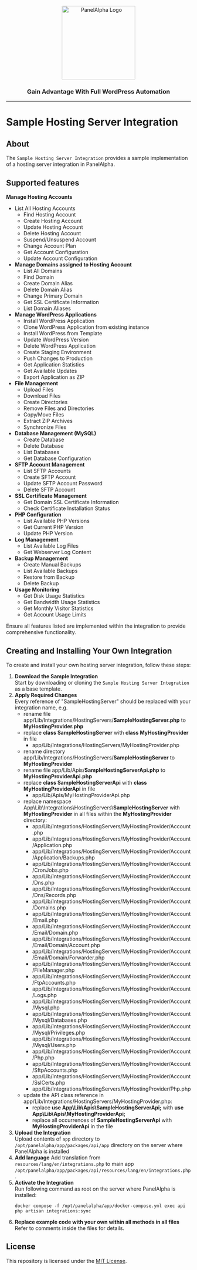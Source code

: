 <p align="center">
  <img src="https://www.inbs.software/assets/img/logo-pa.svg" alt="PanelAlpha Logo" width="200">
</p>

<h3 align="center">Gain Advantage With Full WordPress Automation</h3>

---

# Sample Hosting Server Integration

## About

The `Sample Hosting Server Integration` provides a sample implementation of a hosting server integration in PanelAlpha.

## Supported features

**Manage Hosting Accounts**
- List All Hosting Accounts
  - Find Hosting Account  
  - Create Hosting Account
  - Update Hosting Account
  - Delete Hosting Account
  - Suspend/Unsuspend Account
  - Change Account Plan
  - Get Account Configuration
  - Update Account Configuration
- **Manage Domains assigned to Hosting Account**
    - List All Domains
    - Find Domain
    - Create Domain Alias
    - Delete Domain Alias
    - Change Primary Domain
    - Get SSL Certificate Information
    - List Domain Aliases
- **Manage WordPress Applications**
    - Install WordPress Application
    - Clone WordPress Application from existing instance
    - Install WordPress from Template
    - Update WordPress Version
    - Delete WordPress Application
    - Create Staging Environment
    - Push Changes to Production
    - Get Application Statistics
    - Get Available Updates
    - Export Application as ZIP
- **File Management**
    - Upload Files
    - Download Files
    - Create Directories
    - Remove Files and Directories
    - Copy/Move Files
    - Extract ZIP Archives
    - Synchronize Files
- **Database Management (MySQL)**
    - Create Database
    - Delete Database
    - List Databases
    - Get Database Configuration
- **SFTP Account Management**
    - List SFTP Accounts
    - Create SFTP Account
    - Update SFTP Account Password
    - Delete SFTP Account
- **SSL Certificate Management**
    - Get Domain SSL Certificate Information
    - Check Certificate Installation Status
- **PHP Configuration**
    - List Available PHP Versions
    - Get Current PHP Version
    - Update PHP Version
- **Log Management**
    - List Available Log Files
    - Get Webserver Log Content
- **Backup Management**
    - Create Manual Backups
    - List Available Backups
    - Restore from Backup
    - Delete Backup
- **Usage Monitoring**
    - Get Disk Usage Statistics
    - Get Bandwidth Usage Statistics
    - Get Monthly Visitor Statistics
    - Get Account Usage Limits

Ensure all features listed are implemented within the integration to provide comprehensive functionality.

## Creating and Installing Your Own Integration

To create and install your own hosting server integration, follow these steps:

1. **Download the Sample Integration**  
   Start by downloading or cloning the `Sample Hosting Server Integration` as a base template.
2. **Apply Required Changes**  
   Every reference of "SampleHostingServer" should be replaced with your integration name, e.g.
    - rename file app/Lib/Integrations/HostingServers/**SampleHostingServer.php** to **MyHostingProvider.php**
    - replace **class SampleHostingServer** with **class MyHostingProvider** in file
        * app/Lib/Integrations/HostingServers/MyHostingProvider.php
    - rename directory app/Lib/Integrations/HostingServers/**SampleHostingServer** to **MyHostingProvider**
    - rename file app/Lib/Apis/**SampleHostingServerApi.php** to **MyHostingProviderApi.php**
    - replace **class SampleHostingServerApi** with **class MyHostingProviderApi** in file
        * app/Lib/Apis/MyHostingProviderApi.php
    - replace namespace App\Lib\Integrations\HostingServers\\**SampleHostingServer** with **MyHostingProvider** in all files within the **MyHostingProvider** directory:
        * app/Lib/Integrations/HostingServers/MyHostingProvider/Account.php
        * app/Lib/Integrations/HostingServers/MyHostingProvider/Account/Application.php
        * app/Lib/Integrations/HostingServers/MyHostingProvider/Account/Application/Backups.php
        * app/Lib/Integrations/HostingServers/MyHostingProvider/Account/CronJobs.php
        * app/Lib/Integrations/HostingServers/MyHostingProvider/Account/Dns.php
        * app/Lib/Integrations/HostingServers/MyHostingProvider/Account/Dns/Records.php
        * app/Lib/Integrations/HostingServers/MyHostingProvider/Account/Domains.php
        * app/Lib/Integrations/HostingServers/MyHostingProvider/Account/Email.php
        * app/Lib/Integrations/HostingServers/MyHostingProvider/Account/Email/Domain.php
        * app/Lib/Integrations/HostingServers/MyHostingProvider/Account/Email/Domain/Account.php
        * app/Lib/Integrations/HostingServers/MyHostingProvider/Account/Email/Domain/Forwarder.php
        * app/Lib/Integrations/HostingServers/MyHostingProvider/Account/FileManager.php
        * app/Lib/Integrations/HostingServers/MyHostingProvider/Account/FtpAccounts.php
        * app/Lib/Integrations/HostingServers/MyHostingProvider/Account/Logs.php
        * app/Lib/Integrations/HostingServers/MyHostingProvider/Account/Mysql.php
        * app/Lib/Integrations/HostingServers/MyHostingProvider/Account/Mysql/Databases.php
        * app/Lib/Integrations/HostingServers/MyHostingProvider/Account/Mysql/Privileges.php
        * app/Lib/Integrations/HostingServers/MyHostingProvider/Account/Mysql/Users.php
        * app/Lib/Integrations/HostingServers/MyHostingProvider/Account/Php.php
        * app/Lib/Integrations/HostingServers/MyHostingProvider/Account/SftpAccounts.php
        * app/Lib/Integrations/HostingServers/MyHostingProvider/Account/SslCerts.php
        * app/Lib/Integrations/HostingServers/MyHostingProvider/Php.php
    - update the API class reference in app/Lib/Integrations/HostingServers/MyHostingProvider.php:
        * replace **use App\Lib\Apis\SampleHostingServerApi;** with **use App\Lib\Apis\MyHostingProviderApi;**
        * replace all occurrences of **SampleHostingServerApi** with **MyHostingProviderApi** in the file
3. **Upload the Integration**  
   Upload contents of `app` directory to `/opt/panelalpha/app/packages/api/app` directory on the server where PanelAlpha is installed
4. **Add language**
    Add translation from `resources/lang/en/integrations.php` to main app `/opt/panelalpha/app/packages/api/resources/lang/en/integrations.php`.
5. **Activate the Integration**  
   Run following command as root on the server where PanelAlpha is installed:
      ```
      docker compose -f /opt/panelalpha/app/docker-compose.yml exec api php artisan integrations:sync
      ```
6. **Replace example code with your own within all methods in all files**
   Refer to comments inside the files for details.

## License

This repository is licensed under
the [MIT License](https://github.com/panelalpha/sample-hosting-server-integration/blob/main/LICENSE).